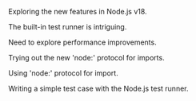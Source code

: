 Exploring the new features in Node.js v18.

The built-in test runner is intriguing.

Need to explore performance improvements.

Trying out the new 'node:' protocol for imports.

Using 'node:' protocol for import.

Writing a simple test case with the Node.js test runner.